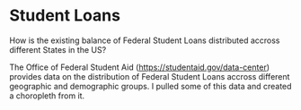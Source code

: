 # Student Loans

How is the existing balance of Federal Student Loans distributed accross different States in the US?

The Office of Federal Student Aid (https://studentaid.gov/data-center) provides data on the distribution of Federal Student Loans accross different geographic and demographic groups.
I pulled some of this data and created a choropleth from it.
